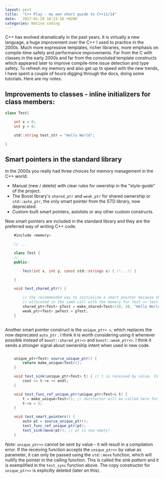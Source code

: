 ```yaml
---
layout: post
title:  "C++ Play - my own short guide to C++11/14"
date:   2017-01-28 16:15:16 +0200
categories: Native coding
---
```


C++ has evolved dramatically in the past years. It is virtually a new language, a huge improvement over the C++ I used to practice in the 2000s. 
Much more expressive templates, richer libraries, more emphasis on compile-time safety and performance improvements. Far from the C with classes in the early 2000s and far from the convoluted template constructs which appeared later to 
improve compile-time issue detection and type safety. To refresh my memory and also get up to speed with the new trends, I have spent a couple of hours digging through the docs, doing some tutorials. Here are my notes.

## Improvements to classes - inline initializers for class members:

```csharp
class Test{

	int x = 0;
	int y = 0;

	std::string test_str = "Hello World";

}

```

## Smart pointers in the standard library

In the 2000s you really had three choices for memory management in the C++ world:
- Manual (new / delete) with clear rules for owership in the "style-guide" of the project.
- The Boost library's `shared_ptr` and `weak_ptr` for shared ownership or `std::auto_ptr`, the only smart pointer from the STD library, now deprecated.
- Custom-built smart pointers, autolists or any other custom constructs.

Now smart pointers are included in the standard library and they are the preferred way of writing C++ code.

```csharp
	#include <memory>

	// ...

	class Test {
	// ...
	public:

		Test(int x, int y, const std::string& s) { /*...*/ }

	}

	void test_shared_ptr() {

		// the recommended way to initialize a smart pointer because the ref-counter is 
		// allocated in the same call with the memory for Test => less memory fragmentation and better locality
		shared_ptr<Test> pTest = make_shared<Test>(10, 10, "Hello World");
		weak_ptr<Test> pwTest = pTest;
	}	
	
```

Another smart pointer construct is the `unique_ptr< >`, which replaces the now deprecated `auto_ptr` . I think it is worth considering using it whenever possible instead of `boost::shared_ptr<>` and `boost::weak_ptr<>`. I think it sends a stronger signal about ownership intent when used in new code.

```csharp

	unique_ptr<Test> source_unique_ptr() {
		return make_unique<Test>();
	}

	void test_sink(unique_ptr<Test> t) { // t is received by value. In this case, this function can only be called using std::move  on the pointer
		cout << t->x << endl;
	}

	void test_func_ref_unique_ptr(unique_ptr<Test>& t) {
		t = make_unique<Test>(); // destructor will be called here for the object sent by parameter
		t->x = 5;
	}

	void test_smart_pointers() {
		auto pt = source_unique_ptr(); 
		test_func_ref_unique_ptr(pt);			
		test_sink(move(pt)); // pt is now empty!
	}
```


*Note:* `unique_ptr<>` cannot be sent by value - it will result in a compilation error. If the receiving function accepts the `unique_ptr<>` by value as parameter, 
it can only be passed using the `std::move` function, which will nullify the pointer in the calling function. This is called the *sink pattern* and it is exemplified in the `test_sync` function above. The copy constructor for `unique_ptr<>` is explicitly deleted (later on this).

